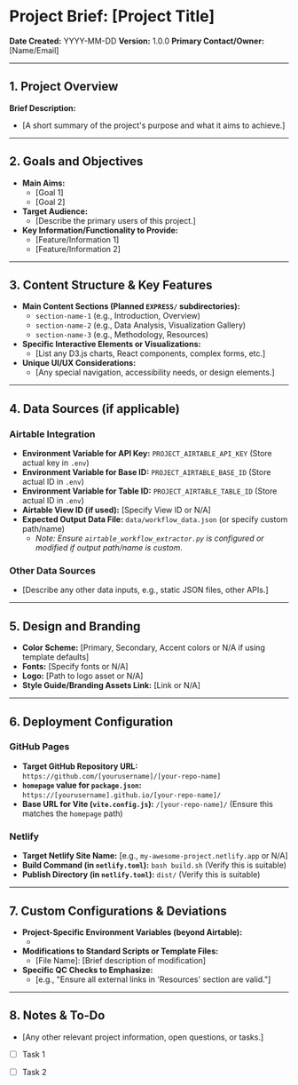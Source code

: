 # Project Brief: [Project Title]

**Date Created:** YYYY-MM-DD
**Version:** 1.0.0
**Primary Contact/Owner:** [Name/Email]

---

## 1. Project Overview

**Brief Description:**
*   [A short summary of the project's purpose and what it aims to achieve.]

---

## 2. Goals and Objectives

*   **Main Aims:**
    *   [Goal 1]
    *   [Goal 2]
*   **Target Audience:**
    *   [Describe the primary users of this project.]
*   **Key Information/Functionality to Provide:**
    *   [Feature/Information 1]
    *   [Feature/Information 2]

---

## 3. Content Structure & Key Features

*   **Main Content Sections (Planned `EXPRESS/` subdirectories):**
    *   `section-name-1` (e.g., Introduction, Overview)
    *   `section-name-2` (e.g., Data Analysis, Visualization Gallery)
    *   `section-name-3` (e.g., Methodology, Resources)
*   **Specific Interactive Elements or Visualizations:**
    *   [List any D3.js charts, React components, complex forms, etc.]
*   **Unique UI/UX Considerations:**
    *   [Any special navigation, accessibility needs, or design elements.]

---

## 4. Data Sources (if applicable)

### Airtable Integration

*   **Environment Variable for API Key:** `PROJECT_AIRTABLE_API_KEY` (Store actual key in `.env`)
*   **Environment Variable for Base ID:** `PROJECT_AIRTABLE_BASE_ID` (Store actual ID in `.env`)
*   **Environment Variable for Table ID:** `PROJECT_AIRTABLE_TABLE_ID` (Store actual ID in `.env`)
*   **Airtable View ID (if used):** [Specify View ID or N/A]
*   **Expected Output Data File:** `data/workflow_data.json` (or specify custom path/name)
    *   *Note: Ensure `airtable_workflow_extractor.py` is configured or modified if output path/name is custom.*

### Other Data Sources

*   [Describe any other data inputs, e.g., static JSON files, other APIs.]

---

## 5. Design and Branding

*   **Color Scheme:** [Primary, Secondary, Accent colors or N/A if using template defaults]
*   **Fonts:** [Specify fonts or N/A]
*   **Logo:** [Path to logo asset or N/A]
*   **Style Guide/Branding Assets Link:** [Link or N/A]

---

## 6. Deployment Configuration

### GitHub Pages

*   **Target GitHub Repository URL:** `https://github.com/[yourusername]/[your-repo-name]`
*   **`homepage` value for `package.json`:** `https://[yourusername].github.io/[your-repo-name]/`
*   **Base URL for Vite (`vite.config.js`):** `/[your-repo-name]/` (Ensure this matches the `homepage` path)

### Netlify

*   **Target Netlify Site Name:** [e.g., `my-awesome-project.netlify.app` or N/A]
*   **Build Command (in `netlify.toml`):** `bash build.sh` (Verify this is suitable)
*   **Publish Directory (in `netlify.toml`):** `dist/` (Verify this is suitable)

---

## 7. Custom Configurations & Deviations

*   **Project-Specific Environment Variables (beyond Airtable):**
    *   [Variable Name 1]: [Purpose]
*   **Modifications to Standard Scripts or Template Files:**
    *   [File Name]: [Brief description of modification]
*   **Specific QC Checks to Emphasize:**
    *   [e.g., "Ensure all external links in 'Resources' section are valid."]

---

## 8. Notes & To-Do

*   [Any other relevant project information, open questions, or tasks.]
*   [ ] Task 1
*   [ ] Task 2

